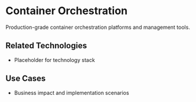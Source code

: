 # Container Orchestration

Production-grade container orchestration platforms and management tools.

## Related Technologies
- Placeholder for technology stack

## Use Cases
- Business impact and implementation scenarios
